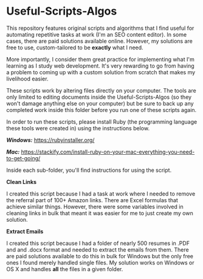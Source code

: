 # Useful-Scripts-Algos

This repository features original scripts and algorithms that I find useful for automating repetitive tasks at work (I'm an SEO content editor). In some cases, there are paid solutions available online. However, my solutions are free to use, custom-tailored to be **exactly** what I need. 

More importantly, I consider them great practice for implementing what I'm learning as I study web development. It's very rewarding to go from having a problem to coming up with a custom solution from scratch that makes my livelihood easier.

These scripts work by altering files directly on your computer. The tools are only limited to editing documents inside the Useful-Scripts-Algos (so they won't damage anything else on your computer) but be sure to back up any completed work inside this folder before you run one of these scripts again.

In order to run these scripts, please install Ruby (the programming language these tools were created in) using the instructions below.

***Windows:*** https://rubyinstaller.org/

***Mac:*** https://stackify.com/install-ruby-on-your-mac-everything-you-need-to-get-going/

Inside each sub-folder, you'll find instructions for using the script.

**Clean Links**

I created this script because I had a task at work where I needed to remove the referral part of 100+ Amazon links. There are Excel formulas that achieve similar things. However, there were some variables involved in cleaning links in bulk that meant it was easier for me to just create my own solution.

**Extract Emails**

I created this script because I had a folder of nearly 500 resumes in .PDF and and .docx format and needed to extract the emails from them. There are paid solutions available to do this in bulk for Windows but the only free ones I found merely handled single files. My solution works on Windows or OS X and handles **all** the files in a given folder.
